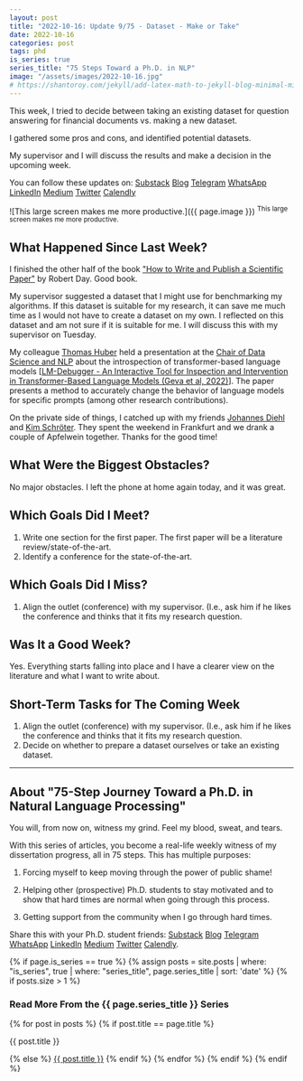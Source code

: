 ```yaml
---
layout: post
title: "2022-10-16: Update 9/75 - Dataset - Make or Take"
date: 2022-10-16
categories: post
tags: phd
is_series: true
series_title: "75 Steps Toward a Ph.D. in NLP"
image: "/assets/images/2022-10-16.jpg"
# https://shantoroy.com/jekyll/add-latex-math-to-jekyll-blog-minimal-mistakes/
---
```

<script type="text/javascript" async
    src="https://cdnjs.cloudflare.com/ajax/libs/mathjax/2.7.6/MathJax.js?config=TeX-MML-AM_CHTML">
</script>

<script type="text/x-mathjax-config">
    MathJax.Hub.Config({
        extensions: ["tex2jax.js"],
        jax: ["input/TeX", "output/HTML-CSS"],
        tex2jax: {
        inlineMath: [ ['$','$'], ["\\(","\\)"] ],
        displayMath: [ ['$$','$$'], ["\\[","\\]"] ],
        processEscapes: true
        },
        "HTML-CSS": { availableFonts: ["TeX"] }
    });
</script>

This week, I tried to decide between taking an existing dataset for question answering for financial documents vs. making a new dataset.

I gathered some pros and cons, and identified potential datasets.

My supervisor and I will discuss the results and make a decision in the upcoming week.

You can follow these updates on: [Substack](https://nlpjourney.substack.com/) [Blog](https://janspoerer.github.io/phdstudies/) [Telegram](https://t.me/+gmkAaVlKPh4xZTky) [WhatsApp](https://chat.whatsapp.com/F6901LMMJWIGlxrahkgBcq) [LinkedIn](https://www.linkedin.com/in/janspoerer/) [Medium](https://medium.com/@janspoerer/about) [Twitter](https://twitter.com/JanSpoerer) [Calendly](https://calendly.com/janspoerer/60m-private)

![This large screen makes me more productive.]({{ page.image }})
<sup>This large screen makes me more productive.</sup>

## What Happened Since Last Week?

I finished the other half of the book ["How to Write and Publish a Scientific Paper"](https://www.goodreads.com/book/show/1912729.How_to_Write_Publish_a_Scientific_Paper) by Robert Day. Good book.

My supervisor suggested a dataset that I might use for benchmarking my algorithms. If this dataset is suitable for my research, it can save me much time as I would not have to create a dataset on my own. I reflected on this dataset and am not sure if it is suitable for me. I will discuss this with my supervisor on Tuesday.

My colleague [Thomas Huber](https://www.linkedin.com/in/thomas-huber-a74396119/) held a presentation at the [Chair of Data Science and NLP](https://ics.unisg.ch/chair-ds-nlp-handschuh/) about the introspection of transformer-based language models [[LM-Debugger - An Interactive Tool for Inspection and Intervention in Transformer-Based Language Models (Geva et al, 2022)](https://arxiv.org/abs/2204.12130)]. The paper presents a method to accurately change the behavior of language models for specific prompts (among other research contributions).

On the private side of things, I catched up with my friends [Johannes Diehl](https://www.linkedin.com/in/johannes-diehl/) and [Kim Schröter](https://www.linkedin.com/in/kim-lara-schroeter/). They spent the weekend in Frankfurt and we drank a couple of Apfelwein together. Thanks for the good time!

## What Were the Biggest Obstacles?

No major obstacles. I left the phone at home again today, and it was great.

## Which Goals Did I Meet?

<ol>
  <li>Write one section for the first paper. The first paper will be a literature review/state-of-the-art.</li>
  <li>Identify a conference for the state-of-the-art.</li>
</ol>

## Which Goals Did I Miss?

<ol>
  <li>Align the outlet (conference) with my supervisor. (I.e., ask him if he likes the conference and thinks that it fits my research question.</li>
</ol>

## Was It a Good Week?

Yes. Everything starts falling into place and I have a clearer view on the literature and what I want to write about.

## Short-Term Tasks for The Coming Week

<ol>
  <li>Align the outlet (conference) with my supervisor. (I.e., ask him if he likes the conference and thinks that it fits my research question.</li>
  <li>Decide on whether to prepare a dataset ourselves or take an existing dataset.</li>
</ol>

____________________________________

## About "75-Step Journey Toward a Ph.D. in Natural Language Processing"

You will, from now on, witness my grind. Feel my blood, sweat, and tears.

With this series of articles, you become a real-life weekly witness of my dissertation progress, all in 75 steps. This has multiple purposes: 

1) Forcing myself to keep moving through the power of public shame!

2) Helping other (prospective) Ph.D. students to stay motivated and to show that hard times are normal when going through this process. 

3) Getting support from the community when I go through hard times.

Share this with your Ph.D. student friends: [Substack](https://nlpjourney.substack.com/) [Blog](https://janspoerer.github.io/phdstudies/) [Telegram](https://t.me/+gmkAaVlKPh4xZTky) [WhatsApp](https://chat.whatsapp.com/F6901LMMJWIGlxrahkgBcq) [LinkedIn](https://www.linkedin.com/in/janspoerer/) [Medium](https://medium.com/@janspoerer/about) [Twitter](https://twitter.com/JanSpoerer) [Calendly](https://calendly.com/janspoerer/60m-private).

{% if page.is_series == true %}
    {% assign posts = site.posts | where: "is_series", true | where: "series_title", page.series_title | sort: 'date' %}
    {% if posts.size > 1 %}
        
<h3 class="text-success p-3 pb-0">Read More From the {{ page.series_title }} Series</h3>
        {% for post in posts %}
                {% if post.title == page.title %}
<p class="nav-link bullet-pointer mb-0">{{ post.title }}</p>
                {% else %}
<a class="nav-link bullet-hash" href="{{ post.url }}">{{ post.title }}</a>
                {% endif %}
        {% endfor %}
    {% endif %}
{% endif %}
